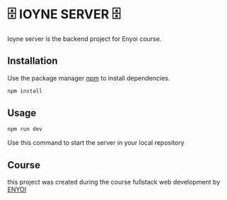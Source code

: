 #  🗄 IOYNE SERVER 🗄

Ioyne server is the backend project for Enyoi course.

## Installation

Use the package manager [npm](https://docs.npmjs.com/cli/v6/commands/npm-install) to install dependencies.

```bash
npm install 
```

## Usage

```javascript
npm run dev
```

Use this command to start the server in your local repository

## Course

this project was created during the course fullstack web development by [ENYOI](https://www.enyoi.co/)

